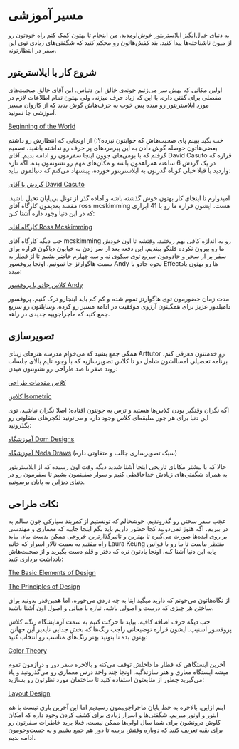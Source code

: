 # مسیر آموزشی


به دنیای خیال‌انگیز ایلاستریتور خوش‌اومدید. من اینجام تا بهتون کمک کنم راه خودتون رو از میون ناشناخته‌ها پیدا کنید. بند کفش‌هاتون رو محکم کنید که شگفتی‌های زیادی توی این سفر در انتظارتونه.


## شروع کار با ایلاستریتور


اولین مکانی که بهش سر می‌زنیم خونه‌ی خالق این دنیاس. این آقای خالق صحبت‌های مفصلی برای گفتن داره. با این که زیاد حرف میزنه، ولی بهتون تمام اطلاعات لازم در مورد ایلاستریتور رو میده پس خوب به حرف‌هاش گوش بدید که از کاروان مسیر آموزشی جا نمونید.


[Beginning of the World](https://helpx.adobe.com/illustrator/using/whats-new.html)


خب بگید ببینم پای صحبت‌هاش که خوابتون نبرده؟:) از اونجایی که انتظارش رو داشتم بعضی‌هاتون حوصله گوش دادن به این پیرمردهای پر حرف رو نداشته باشید، تصمیم گرفتم که با بومی‌های جوون اینجا سفرمون رو ادامه بدیم. آقای David Casuto قراره که در یک گردش 6 ساعته همراهمون باشه و مکان‌های مهم رو نشونمون بده. اگه تازه واردید یا قبلا خیلی کوتاه گذرتون به ایلاستریتور خورده، پیشنهاد می‌کنم که دنبالمون بیاید:


[گردش با آقای David Casuto](https://youtu.be/3RTqLQ1MaQU?si=sMiLZKp_v8AJhe5g)


امیدوارم تا اینجای کار بهتون خوش گذشته باشه و آماده گذر از تونل بی‌پایان تخیل باشید. مقصد بعدیمون کارگاه آقای ross mcskimming هست. ایشون قراره ما رو با 41 ابزاری که در این دنیا وجود داره آشنا کنن:


[کارگاه آقای Ross Mcskimming](https://youtube.com/playlist?list=PLxzf-G_BIAPOehrjZu_r7T_evGX4NnOdE&si=_0lXJx4_H4xjNly5)


خب دیگه کارگاه آقای mcskimming رو به اندازه کافی بهم ریختید، وقتشه تا اون خودش ما رو بیرون نکرده فلنگو ببندیم. این دفعه بعد از سر زدن به خیابون دیاگون قراره برای سفر پر از سحر و جادومون سریع توی سکوی نه و سه چهارم حاضر بشیم تا از قطار به سمت هاگوارتز جا نمونیم. اونجا پروفسور Andy نحوه جادو با Effectها رو بهتون یاد میده:


[کلاس جادو با پروفسور Andy](https://youtu.be/XeQo6fT0n_o?si=tVagQmqdx9TnaYgR)


مدت زمان حضورمون توی هاگوارتز تموم شده و کم کم باید اینجارو ترک کنیم. پروفسور دامبلدور عزیز برای همگیتون آرزوی موفقیت در ادامه مسیر رو کرده. وسایلتون رو سریع جمع کنید که ماجراجوییه جدیدی در راهه.


## تصویرسازی


همگی جمع بشید که می‌خوام مدرسه هنرهای زیبای Arttutor رو خدمتتون معرفی کنم. برنامه تحصیلی امسالشون شامل دو تا کلاس تصویرسازیه که با وجود تایم بالای جلسات روند صفر تا صد طراحی رو نشونتون میدن:


[کلاس مقدمات طراحی](https://youtube.com/playlist?list=PLv-qeciwXOWb7kZj8O3PNuKYfpDl6d-MX&si=ErJJZfc_WJvJhlaZ)


[کلاس Isometric](https://youtube.com/playlist?list=PLv-qeciwXOWYXqoQ5tYB-WipABvJbAw_U&si=Z1JkJAsfwdbp1SX8)


اگه نگران وقتگیر بودن کلاس‌ها هستید و ترس به جونتون افتاده؛ اصلا نگران نباشید، توی این دنیا برای هر جور سلیقه‌ای کلاس وجود داره و می‌تونید لکچرهای متفاوتی رو بگذرونید:


[آموزشگاه Dom Designs](https://youtube.com/@domdesigns?si=gj5uOvo0zqyKoDg1)


[آموزشگاه Neda Draws](https://youtube.com/@nedadraws?si=ismq9DnYAP9xfFjl) (سبک تصویرسازی جالب و متفاوتی داره)


حالا که با بیشتر مکانای تاریخی اینجا آشنا شدید دیگه وقت اون رسیده که از ایلاستریتور به همراه شگفتی‌های زیادش خداحافظی کنیم و سوار صفینمون بشیم تا سفرمون رو در دنیای دیزاین به پایان برسونیم. 


## نکات طراحی 


عجب سفر سختی رو گذروندیم. خوشحالم که تونستیم از کمربند سیارکی جون سالم به در ببریم. اگه هنوز نمی‌دونید کجا حضور داریم باید بگم اینجا جاییه که معماری و مهندسی بر روی ایده‌ها صورت می‌گیره تا بهترین و تاثیرگذارترین خروجی ممکن بدست بیاد. بیاید راه بیفتیم به سمت تالار اسرار که خانم Laura Keung منتظر ماست تا ما رو با قوانین پایه این دنیا آشنا کنه. اونجا یادتون نره که دفتر و قلم دست بگیرید و از صحبت‌هاش یادداشت برداری کنید:


[The Basic Elements of Design](https://youtu.be/MshxnTQW4qU?si=MPzIccNc5wFFBAPH)


[The Principles of Design](https://youtu.be/9EPTM91TBDU?si=FM8YKlfmWaH8rMze)


از نگاه‌هاتون می‌خونم که دارید میگید اینا به چه دردی می‌خوره، اما همین‌قدر بدونید برای ساختن هر چیزی که درست و اصولی باشه، نیازه با مبانی و اصول اون آشنا باشید.  


خب دیگه حرف اضافه کافیه، بیاید تا حرکت کنیم به سمت آزمایشگاه رنگ، کلاس پروفسور اسنیپ. ایشون قراره توضیحاتی راجب رنگ‌ها که بخش جدایی ناپذیر این جهانن  بهتون بده تا بتونید بهتر رنگ‌های مناسب رو انتخاب کنید:


[Color Theory](https://youtu.be/2QTHs7QSR9o?si=7BE9-nqC0IWMYruQ)


آخرین ایستگاهی که قطار ما داخلش توقف می‌کنه و بالاخره سفر دور و درازمون تموم میشه ایستگاه معاری و هنر سازندگیه. اونجا چند واحد درس معماری رو می‌گذرونید و یاد می‌گیرید چطور از منابعتون استفاده کنید تا ساختمان مورد نظرتون رو بسازید:


[Layout Design](https://youtu.be/DKwSrMYt15g?si=4nsxJcSK-eAh2MdT)


اینم ازاین. بالاخره به خط پایان ماجراجوییمون رسیدیم اما این آخرین باری نیست با هم اینور و اونور میریم، شگفتی‌ها و اسرار زیادی برای کشف کردن وجود داره که امکان کاوش درونشون برای شما سال اولی‌ها ممکن نیست. فعلا برید خاطرات سفرتون رو برای بقیه تعریف کنید که دوباره وقتش برسه تا دور هم جمع بشیم و به جست‌وجومون ادامه بدیم.
